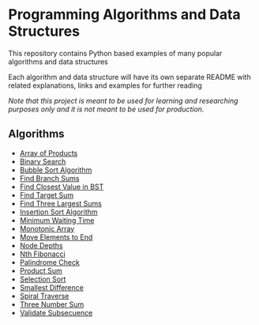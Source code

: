# Programming Algorithms and Data Structures

This repository contains Python based examples of many popular algorithms and data structures

Each algorithm and data structure will have its own separate README with related explanations, links and examples for further reading

*Note that this project is meant to be used for learning and researching purposes only and it is not meant to be used for production.*


## Algorithms
- [Array of Products](https://github.com/ayirtman/algorithms/tree/main/Array%20of%20Products)
- [Binary Search](https://github.com/ayirtman/algorithms/tree/main/Binary%20Search)
- [Bubble Sort Algorithm](https://github.com/ayirtman/algorithms/tree/main/Bubble%20Sort%20Algorithm)
- [Find Branch Sums](https://github.com/ayirtman/algorithms/tree/main/Find%20Branch%20Sums)
- [Find Closest Value in BST](https://github.com/ayirtman/algorithms/tree/main/Find%20Closest%20Value%20in%20BST)
- [Find Target Sum](https://github.com/ayirtman/algorithms/tree/main/Find%20Target%20Sum)
- [Find Three Largest Sums](https://github.com/ayirtman/algorithms/tree/main/Find%20Three%20Largest%20Sums)
- [Insertion Sort Algorithm](https://github.com/ayirtman/algorithms/tree/main/Insertion%20Sort%20Algorithm)
- [Minimum Waiting Time](https://github.com/ayirtman/algorithms/tree/main/Minimum%20Waiting%20Time)
- [Monotonic Array](https://github.com/ayirtman/algorithms/tree/main/Monotonic%20Array)
- [Move Elements to End](https://github.com/ayirtman/algorithms/tree/main/Move%20Elements%20to%20End)
- [Node Depths](https://github.com/ayirtman/algorithms/tree/main/Node%20Depths)
- [Nth Fibonacci](https://github.com/ayirtman/algorithms/tree/main/Nth%20Fibonacci)
- [Palindrome Check](https://github.com/ayirtman/algorithms/tree/main/Palindrome%20Check)
- [Product Sum](https://github.com/ayirtman/algorithms/tree/main/Product%20Sum)
- [Selection Sort](https://github.com/ayirtman/algorithms/tree/main/Selection%20Sort)
- [Smallest Difference](https://github.com/ayirtman/algorithms/tree/main/Smallest%20Difference)
- [Spiral Traverse](https://github.com/ayirtman/algorithms/tree/main/Spiral%20Traverse)
- [Three Number Sum](https://github.com/ayirtman/algorithms/tree/main/Three%20Number%20Sum)
- [Validate Subsecuence](https://github.com/ayirtman/algorithms/tree/main/Validate%20Subsecuence)

